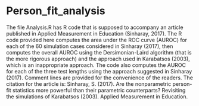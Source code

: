 # Person_fit_analysis
The file Analysis.R has R code that is supposed to accompany an article published in Applied Measurement in Education (Sinharay, 2017).
The R code provided here computes the area under the ROC curve (AUROC) for each of the 60 simulation cases considered in Sinharay (2017), then computes the overall AUROC using the Dersimonian-Laird algorithm (that is the more rigorous approach) and the approach used in Karabatsos (2003), which is an inappropriate approach. The code also computes the AUROC for each of the three test lengths using the approach suggested in Sinharay (2017). Comment lines are provided for the convenience of the readers. The citation for the article is: Sinharay, S. (2017). Are the nonparametric person-fit statistics more powerful than their parametric counterparts? Revisiting the simulations of Karabatsos (2003).  Applied Measurement in Education.
